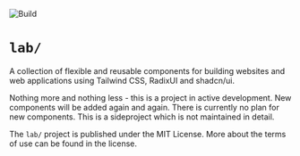 ![Build](https://img.shields.io/github/deployments/chris23lngr/lab/Production?label=Build)

# `lab/`

A collection of flexible and reusable components for building websites and web applications using Tailwind CSS, RadixUI and shadcn/ui.

Nothing more and nothing less - this is a project in active development. New components will be added again and again. There is currently no plan for new components. This is a sideproject which is not maintained in detail.

The `lab/` project is published under the MIT License. More about the terms of use can be found in the license.
